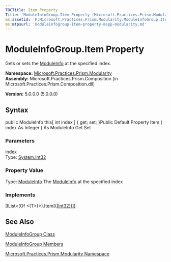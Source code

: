 ```yaml
---
TOCTitle: Item Property
Title: 'ModuleInfoGroup.Item Property (Microsoft.Practices.Prism.Modularity)'
ms:assetid: 'P:Microsoft.Practices.Prism.Modularity.ModuleInfoGroup.Item(System.Int32)'
ms:mtpsurl: 'moduleinfogroup-item-property-mspp-modularity.md'
---
```


# ModuleInfoGroup.Item Property

Gets or sets the [ModuleInfo](https://msdn.microsoft.com/library/microsoft.practices.prism.modularity.moduleinfo) at the specified index.

**Namespace:** [Microsoft.Practices.Prism.Modularity](https://msdn.microsoft.com/library/microsoft.practices.prism.modularity)
**Assembly:** Microsoft.Practices.Prism.Composition (in Microsoft.Practices.Prism.Composition.dll)

**Version:** 5.0.0.0 (5.0.0.0)

## Syntax
public ModuleInfo this[ int index \] { get; set; }Public Default Property Item ( index As Integer ) As ModuleInfo Get Set

### Parameters

index  
Type: [System.Int32](http://msdn.microsoft.com/en-us/library/td2s409d)

### Property Value

Type: [ModuleInfo](https://msdn.microsoft.com/library/microsoft.practices.prism.modularity.moduleinfo)
The [ModuleInfo](https://msdn.microsoft.com/library/microsoft.practices.prism.modularity.moduleinfo) at the specified index
### Implements

[IList&lt;(Of &lt;(T&gt;)&gt;).Item[([(Int32\])\])](http://msdn.microsoft.com/en-us/library/ewthkb10)

## See Also
[ModuleInfoGroup Class](https://msdn.microsoft.com/library/microsoft.practices.prism.modularity.moduleinfogroup)

[ModuleInfoGroup Members](https://msdn.microsoft.com/allmembers.t:microsoft.practices.prism.modularity.moduleinfogroup)

[Microsoft.Practices.Prism.Modularity Namespace](https://msdn.microsoft.com/library/microsoft.practices.prism.modularity)
